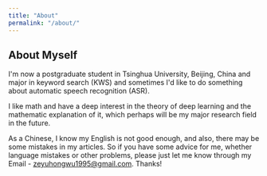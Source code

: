```yaml
---
title: "About"
permalink: "/about/"
---
```


## About Myself

I'm now a postgraduate student in Tsinghua University, Beijing, China and major in keyword search (KWS) and sometimes I'd like to do something about automatic speech recognition (ASR).

I like math and have a deep interest in the theory of deep learning and the mathematic explanation of it, which perhaps will be my major research field in the future.

As a Chinese, I know my English is not good enough, and also, there may be some mistakes in my articles. So if you have some advice for me, whether language mistakes or other problems, please just let me know through my Email - zeyuhongwu1995@gmail.com. Thanks!
